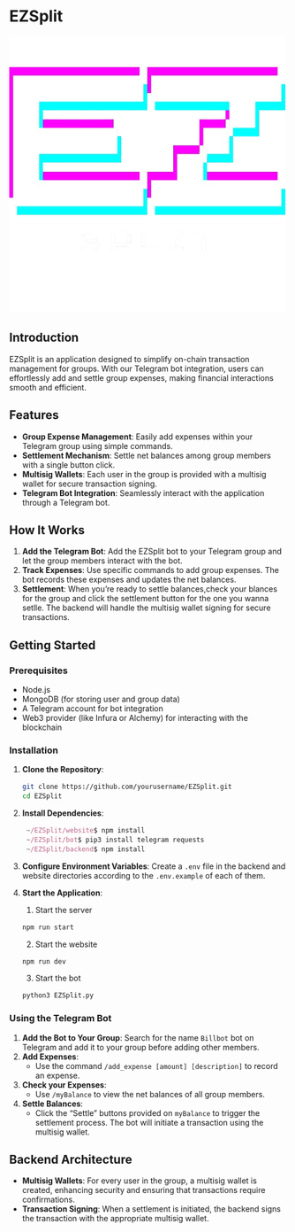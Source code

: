 # EZSplit

![alt text](https://github.com/Mihir1101/EZSplit/blob/main/website/src/assets/images/EZ_Split.png)

## Introduction

EZSplit is an application designed to simplify on-chain transaction management for groups. With our Telegram bot integration, users can effortlessly add and settle group expenses, making financial interactions smooth and efficient.

## Features

- **Group Expense Management**: Easily add expenses within your Telegram group using simple commands.
- **Settlement Mechanism**: Settle net balances among group members with a single button click.
- **Multisig Wallets**: Each user in the group is provided with a multisig wallet for secure transaction signing.
- **Telegram Bot Integration**: Seamlessly interact with the application through a Telegram bot.

## How It Works

1. **Add the Telegram Bot**: Add the EZSplit bot to your Telegram group and let the group members interact with the bot.
2. **Track Expenses**: Use specific commands to add group expenses. The bot records these expenses and updates the net balances.
3. **Settlement**: When you’re ready to settle balances,check your blances for the group and click the settlement button for the one you wanna setlle. The backend will handle the multisig wallet signing for secure transactions.

## Getting Started

### Prerequisites

- Node.js
- MongoDB (for storing user and group data)
- A Telegram account for bot integration
- Web3 provider (like Infura or Alchemy) for interacting with the blockchain

### Installation

1. **Clone the Repository**:

   ```bash
   git clone https://github.com/yourusername/EZSplit.git
   cd EZSplit
   ```

2. **Install Dependencies**:

   ```javascript
    ~/EZSplit/website$ npm install
    ~/EZSplit/bot$ pip3 install telegram requests
    ~/EZSplit/backend$ npm install

   ```

3. **Configure Environment Variables**:
   Create a `.env` file in the backend and website directories according to the `.env.example` of each of them.

4. **Start the Application**:

   1. Start the server

   ```bash
   npm run start
   ```

   2. Start the website

   ```bash
   npm run dev
   ```

   3. Start the bot

   ```bash
   python3 EZSplit.py
   ```

### Using the Telegram Bot

1. **Add the Bot to Your Group**: Search for the name `Billbot` bot on Telegram and add it to your group before adding other members.
2. **Add Expenses**:
   - Use the command `/add_expense [amount] [description]` to record an expense.
3. **Check your Expenses**:
   - Use `/myBalance` to view the net balances of all group members.
4. **Settle Balances**:
   - Click the “Settle” buttons provided on `myBalance` to trigger the settlement process. The bot will initiate a transaction using the multisig wallet.

## Backend Architecture

- **Multisig Wallets**: For every user in the group, a multisig wallet is created, enhancing security and ensuring that transactions require confirmations.
- **Transaction Signing**: When a settlement is initiated, the backend signs the transaction with the appropriate multisig wallet.
